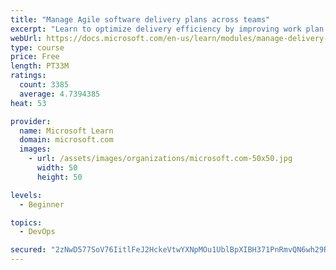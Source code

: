 ```yaml
---
title: "Manage Agile software delivery plans across teams"
excerpt: "Learn to optimize delivery efficiency by improving work plan visibility across teams."
webUrl: https://docs.microsoft.com/en-us/learn/modules/manage-delivery-plans/
type: course
price: Free
length: PT33M
ratings:
  count: 3385
  average: 4.7394385
heat: 53

provider:
  name: Microsoft Learn
  domain: microsoft.com
  images:
    - url: /assets/images/organizations/microsoft.com-50x50.jpg
      width: 50
      height: 50

levels:
  - Beginner

topics:
  - DevOps

secured: "2zNwD577SoV76IitlFeJ2HckeVtwYXNpMOu1UblBpXIBH371PnRmvQN6wh29RB9TO+8fVzaJcEb48W1nm4wfSGC7qLXxid/3AMzHVoTkNfDTiaePPxXth+QUJimHPrAjzcWAzviW15Us5PU1zDx3AyZpcsLmcc+cuMYBldoU91Y3kYIXZGAphGGF5sg8QerpwfhHRMCN4VID0Pi5qcVY+54PmBaDx2q7CMaeI5ns39bkRtr3RYu34dgs/1+yczwfyvFteyhuGizWjGLhDIyTx8tAvBzVnLPWKTdis8xReoMGVcHCLgxWI7cFWlo7/igazb5p0fpTgbTjIzsCidMxwjnJVBf++UGKxbz+4rH7pTtnN2yqSmTwd0HfMb0TEZNXxOVmZ4pw+sJqizRMu7dptpjO6k9zJI5aj+EOQfDwu1g=;DKDw6F6oUxk9w09wrUYa1Q=="
---
```


